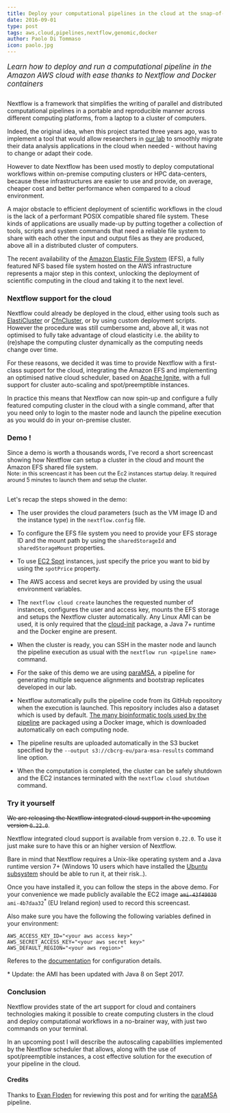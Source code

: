 ```yaml
---
title: Deploy your computational pipelines in the cloud at the snap-of-a-finger
date: 2016-09-01
type: post
tags: aws,cloud,pipelines,nextflow,genomic,docker
author: Paolo Di Tommaso
icon: paolo.jpg
---
```


<p class="text-muted" style='font-size: 1.2em; padding-bottom: 10px'>
<i>Learn how to deploy and run a computational pipeline in the Amazon AWS cloud with ease
thanks to Nextflow and Docker containers</i>
</p>

Nextflow is a framework that simplifies the writing of parallel and distributed computational
pipelines in a portable and reproducible manner across different computing platforms, from
a laptop to a cluster of computers.

Indeed, the original idea, when this project started three years ago, was to
implement a tool that would allow researchers in
[our lab](http://www.crg.eu/es/programmes-groups/comparative-bioinformatics) to smoothly migrate
their data analysis applications in the cloud when needed - without having
to change or adapt their code.

However to date Nextflow has been used mostly to deploy computational workflows within on-premise
computing clusters or HPC data-centers, because these infrastructures are easier to use
and provide, on average, cheaper cost and better performance when compared to a cloud environment.

A major obstacle to efficient deployment of scientific workflows in the cloud is the lack
of a performant POSIX compatible shared file system. These kinds of applications
are usually made-up by putting together a collection of tools, scripts and
system commands that need a reliable file system to share with each other the input and
output files as they are produced, above all in a distributed cluster of computers.

The recent availability of the [Amazon Elastic File System](https://aws.amazon.com/efs/)
(EFS), a fully featured NFS based file system hosted on the AWS infrastructure represents
a major step in this context, unlocking the deployment of scientific computing
in the cloud and taking it to the next level.

### Nextflow support for the cloud

Nextflow could already be deployed in the cloud, either using tools such as
[ElastiCluster](https://github.com/gc3-uzh-ch/elasticluster) or
[CfnCluster](https://aws.amazon.com/hpc/cfncluster/), or by using custom deployment
scripts. However the procedure was still cumbersome and, above all, it was not optimised
to fully take advantage of cloud elasticity i.e. the ability to (re)shape the computing
cluster dynamically as the computing needs change over time.

For these reasons, we decided it was time to provide Nextflow with a first-class support
for the cloud, integrating the Amazon EFS and implementing an optimised native cloud
scheduler, based on [Apache Ignite](https://ignite.apache.org/), with a full support for cluster
auto-scaling and spot/preemptible instances.

In practice this means that Nextflow can now spin-up and configure a fully featured computing
cluster in the cloud with a single command, after that you need only to login to the master
node and launch the pipeline execution as you would do in your on-premise cluster.


### Demo !

Since a demo is worth a thousands words, I've record a short screencast showing how
Nextflow can setup a cluster in the cloud and mount the Amazon EFS shared file system.

<script type="text/javascript" src="https://asciinema.org/a/9vupd4d72ivaz6h56pajjjkop.js" id="asciicast-9vupd4d72ivaz6h56pajjjkop" async></script>

<p class="text-muted" style='font-size: 0.9em; position: relative; top:-15px' >
Note: in this screencast it has been cut the Ec2 instances startup delay. It required around
5 minutes to launch them and setup the cluster.
</p>

Let's recap the steps showed in the demo:

* The user provides the cloud parameters (such as the VM image ID and the instance type)
  in the `nextflow.config` file.

* To configure the EFS file system you need to provide your EFS storage ID and the mount path
  by using the `sharedStorageId` and `sharedStorageMount` properties.

* To use [EC2 Spot](https://aws.amazon.com/ec2/spot/) instances, just specify the price
  you want to bid by using the `spotPrice` property.

* The AWS access and secret keys are provided by using the usual environment variables.

* The `nextflow cloud create` launches the requested number of instances, configures the user and
  access key, mounts the EFS storage and setups the Nextflow cluster automatically.
  Any Linux AMI can be used, it is only required that the [cloud-init](https://cloudinit.readthedocs.io/en/latest/)
  package, a Java 7+ runtime and the Docker engine are present.

* When the cluster is ready, you can SSH in the master node and launch the pipeline execution
  as usual with the `nextflow run <pipeline name>` command.

* For the sake of this demo we are using [paraMSA](https://github.com/pditommaso/paraMSA),
  a pipeline for generating multiple sequence alignments and bootstrap replicates developed
  in our lab.

* Nextflow automatically pulls the pipeline code from its GitHub repository when the
  execution is launched. This repository includes also a dataset which is used by default.
  [The many bioinformatic tools used by the pipeline](https://github.com/pditommaso/paraMSA#dependencies-)
  are packaged using a Docker image, which is downloaded automatically on each computing node.

* The pipeline results are uploaded automatically in the S3 bucket specified
  by the `--output s3://cbcrg-eu/para-msa-results` command line option.

* When the computation is completed, the cluster can be safely shutdown and the
  EC2 instances terminated with the `nextflow cloud shutdown` command.

### Try it yourself

<s>We are releasing the Nextflow integrated cloud support in the upcoming version `0.22.0`</s>.

Nextflow integrated cloud support is available from version `0.22.0`. To use it just make sure to
have this or an higher version of Nextflow.

Bare in mind that Nextflow requires a Unix-like operating system and a Java runtime version 7+
(Windows 10 users which have installed the [Ubuntu subsystem](https://blogs.windows.com/buildingapps/2016/03/30/run-bash-on-ubuntu-on-windows/)
should be able to run it, at their risk..).

Once you have installed it, you can follow the steps in the above demo. For your convenience
we made publicly available the EC2 image <s>`ami-43f49030`</s> `ami-4b7daa32`<sup>* </sup> (EU Ireland region) used to record this
screencast.

Also make sure you have the following the following variables defined in your environment:

    AWS_ACCESS_KEY_ID="<your aws access key>"
    AWS_SECRET_ACCESS_KEY="<your aws secret key>"
    AWS_DEFAULT_REGION="<your aws region>"


Referes to the <a href='/docs/latest/awscloud.html'>documentation</a> for configuration details.

\* Update: the AMI has been updated with Java 8 on Sept 2017.

### Conclusion

Nextflow provides state of the art support for cloud and containers technologies making
it possible to create computing clusters in the cloud and deploy computational workflows
in a no-brainer way, with just two commands on your terminal.

In an upcoming post I will describe the autoscaling capabilities implemented by the
Nextflow scheduler that allows, along with the use of spot/preemptible instances,
a cost effective solution for the execution of your pipeline in the cloud.

#### Credits

Thanks to [Evan Floden](https://github.com/skptic) for reviewing this post and for writing
the [paraMSA](https://github.com/skptic/paraMSA/) pipeline.





